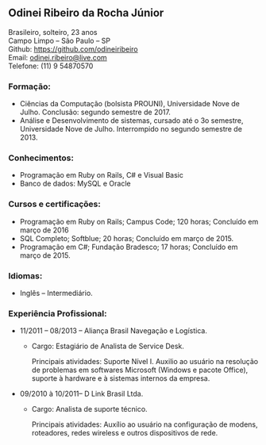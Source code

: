 ## Odinei Ribeiro da Rocha Júnior

Brasileiro, solteiro, 23 anos<br>
Campo Limpo – São Paulo – SP<br>
Github: https://github.com/odineiribeiro<br>
E­mail: odinei.ribeiro@live.com<br>
Telefone: (11) 9 5487­0570 

### Formação:

- Ciências da Computação (bolsista PROUNI), Universidade Nove de Julho. Conclusão: segundo semestre de 2017.
- Análise e Desenvolvimento de sistemas, cursado até o 3o semestre, Universidade Nove de Julho. Interrompido no segundo semestre de 2013.

### Conhecimentos:

- Programação em Ruby on Rails, C# e Visual Basic
- Banco de dados: MySQL e Oracle

### Cursos e certificações:

- Programação em Ruby on Rails; Campus Code; 120 horas; Concluído em março de 2016
- SQL Completo; Softblue; 20 horas; Concluído em março de 2015.
- Programação em C#; Fundação Bradesco; 17 horas; Concluído em março de 2015.

### Idiomas:

- Inglês – Intermediário.  

### Experiência Profissional:

- 11/2011 – 08/2013 – Aliança Brasil Navegação e Logística.

  - Cargo: Estagiário de Analista de Service Desk.

    Principais atividades: Suporte Nível I. Auxilio ao usuário na resolução de problemas em softwares Microsoft (Windows e pacote Office), suporte à hardware e à sistemas internos da empresa.

- 09/2010 à 10/2011– D Link Brasil Ltda.

  - Cargo: Analista de suporte técnico.

    Principais atividades: Auxílio ao usuário na configuração de modens, roteadores, redes wireless e outros dispositivos de rede.

